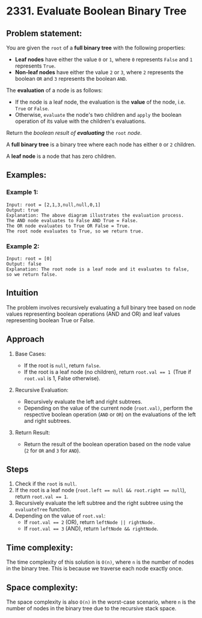 # 2331. Evaluate Boolean Binary Tree

## Problem statement:
You are given the `root` of a **full binary tree** with the following properties:

- **Leaf nodes** have either the value `0` or `1`, where `0` represents `False` and `1` represents `True`.
- **Non-leaf nodes** have either the value `2` or `3`, where `2` represents the boolean `OR` and `3` represents the boolean `AND`.

The **evaluation** of a node is as follows:
- If the node is a leaf node, the evaluation is the **value** of the node, i.e. `True` or `False`.
- Otherwise, `evaluate` the node's two children and `apply` the boolean operation of its value with the children's evaluations.

Return the *boolean result of* ***evaluating*** the `root` *node*.

A **full binary tree** is a binary tree where each node has either `0` or `2` children.

A **leaf node** is a node that has zero children.

## Examples:
### Example 1:
```plaintext
Input: root = [2,1,3,null,null,0,1]
Output: true
Explanation: The above diagram illustrates the evaluation process.
The AND node evaluates to False AND True = False.
The OR node evaluates to True OR False = True.
The root node evaluates to True, so we return true.
```

### Example 2:
```plaintext
Input: root = [0]
Output: false
Explanation: The root node is a leaf node and it evaluates to false, so we return false.
```
## Intuition
The problem involves recursively evaluating a full binary tree based on node values representing boolean operations (AND and OR) and leaf values representing boolean True or False.

## Approach
1. Base Cases:
   - If the root is `null`, return `false`.
   - If the root is a leaf node (no children), return `root.val == 1 `(True if `root.val` is 1, False otherwise).

2. Recursive Evaluation:
   - Recursively evaluate the left and right subtrees.
   - Depending on the value of the current node (`root.val)`, perform the respective boolean operation (`AND` or `OR`) on the evaluations of the left and right subtrees.

3. Return Result:
   - Return the result of the boolean operation based on the node value (`2` for `OR` and `3` for `AND`).

## Steps
1. Check if the `root` is `null`.
2. If the root is a leaf node (`root.left == null && root.right == null`), return `root.val == 1`.
3. Recursively evaluate the left subtree and the right subtree using the `evaluateTree` function.
4. Depending on the value of `root.val`:
    - If `root.val == 2` (OR), return `leftNode || rightNode.`
    - If `root.val == 3` (AND), return `leftNode && rightNode`.
  
## Time complexity:
The time complexity of this solution is `O(n)`, where `n` is the number of nodes in the binary tree. This is because we traverse each node exactly once.

## Space complexity:
The space complexity is also `O(n)` in the worst-case scenario, where `n` is the number of nodes in the binary tree due to the recursive stack space.
